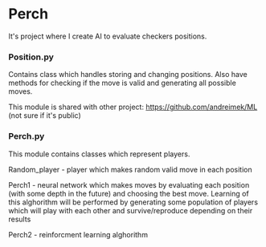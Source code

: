 # Perch

It's project where I create AI to evaluate checkers positions.

### Position.py

Contains class which handles storing and changing positions. Also have methods for checking if the move is valid and generating all possible moves.

This module is shared with other project: https://github.com/andreimek/ML (not sure if it's public)

### Perch.py

This module contains classes which represent players. 

Random_player - player which makes random valid move in each position

Perch1 - neural network which makes moves by evaluating each position (with some depth in the future) and choosing the best move.
Learning of this alghorithm will be performed by generating some population of players which will play with each other and survive/reproduce depending on their results

Perch2 - reinforcment learning alghorithm
